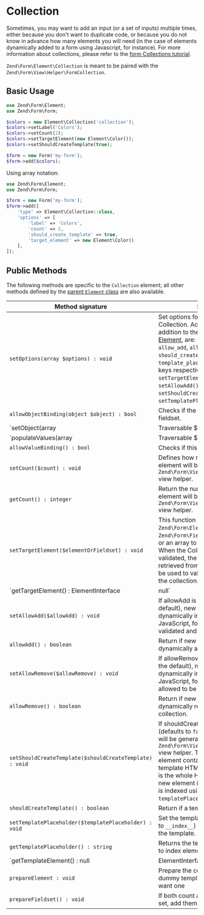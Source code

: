 # Collection

Sometimes, you may want to add an input (or a set of inputs) multiple times,
either because you don't want to duplicate code, or because you do not know in
advance how many elements you will need (in the case of elements dynamically
added to a form using Javascript, for instance). For more information about
collections, please refer to the [form Collections tutorial](../collections.md).

`Zend\Form\Element\Collection` is meant to be paired with the
`Zend\Form\View\Helper\FormCollection`.

## Basic Usage

```php
use Zend\Form\Element;
use Zend\Form\Form;

$colors = new Element\Collection('collection');
$colors->setLabel('Colors');
$colors->setCount(2);
$colors->setTargetElement(new Element\Color());
$colors->setShouldCreateTemplate(true);

$form = new Form('my-form');
$form->add($colors);
```

Using array notation:

```php
use Zend\Form\Element;
use Zend\Form\Form;

$form = new Form('my-form');
$form->add([
    'type' => Element\Collection::class,
    'options' => [
        'label' => 'Colors',
        'count' => 2,
        'should_create_template' => true,
        'target_element' => new Element\Color()
    ],
]);
```

## Public Methods

The following methods are specific to the `Collection` element; all other methods
defined by the [parent `Element` class](element.md#public-methods) are also
available.

Method signature                                        | Description
------------------------------------------------------- | -----------
`setOptions(array $options) : void`                     | Set options for an element of type Collection. Accepted options, in addition to the options inherited from [Element](element.md#public-methods), are: `target_element`, `count`, `allow_add`, `allow_remove`, `should_create_template` and `template_placeholder`. Those option keys respectively call `setTargetElement()`, `setCount()`, `setAllowAdd()`, `setAllowRemove()`, `setShouldCreateTemplate()` and `setTemplatePlaceholder()`.
`allowObjectBinding(object $object) : bool`             | Checks if the object can be set in this fieldset.
`setObject(array|Traversable $object) : void`           | Set the object used by the hydrator. In this case the "object" is a collection of objects.
`populateValues(array|Traversable $data) : void`        | Populate values
`allowValueBinding() : bool`                            | Checks if this fieldset can bind data
`setCount($count) : void`                               | Defines how many times the target element will be initially rendered by the `Zend\Form\View\Helper\FormCollection` view helper.
`getCount() : integer`                                  | Return the number of times the target element will be initially rendered by the `Zend\Form\View\Helper\FormCollection` view helper.
`setTargetElement($elementOrFieldset) : void`           | This function either takes an `Zend\Form\ElementInterface`, `Zend\Form\FieldsetInterface` instance or an array to pass to the form factory. When the Collection element will be validated, the input filter will be retrieved from this target element and be used to validate each element in the collection.
`getTargetElement() : ElementInterface|null`            | Return the target element used by the collection.
`setAllowAdd($allowAdd) : void`                         | If allowAdd is set to true (which is the default), new elements added dynamically in the form (using JavaScript, for instance) will also be validated and retrieved.
`allowAdd() : boolean`                                  | Return if new elements can be dynamically added in the collection.
`setAllowRemove($allowRemove) : void`                   | If allowRemove is set to true (which is the default), new elements added dynamically in the form (using JavaScript, for instance) will be allowed to be removed.
`allowRemove() : boolean`                               | Return if new elements can be dynamically removed from the collection.
`setShouldCreateTemplate($shouldCreateTemplate) : void` | If shouldCreateTemplate is set to `true` (defaults to `false`), a `<span>` element will be generated by the `Zend\Form\View\Helper\FormCollection` view helper. This non-semantic `span` element contains a single data-template HTML5 attribute whose value is the whole HTML to copy to create a new element in the form. The template is indexed using the `templatePlaceholder` value.
`shouldCreateTemplate() : boolean`                      | Return if a template should be created.
`setTemplatePlaceholder($templatePlaceholder) : void`   | Set the template placeholder (defaults to `__index__`) used to index element in the template.
`getTemplatePlaceholder() : string`                     | Returns the template placeholder used to index element in the template.
`getTemplateElement() : null|ElementInterface|FieldsetInterface` | Get a template element used for rendering purposes only
`prepareElement : void`                                 | Prepare the collection by adding a dummy template element if the user want one
`prepareFieldset() : void`                              | If both count and targetElement are set, add them to the fieldset
